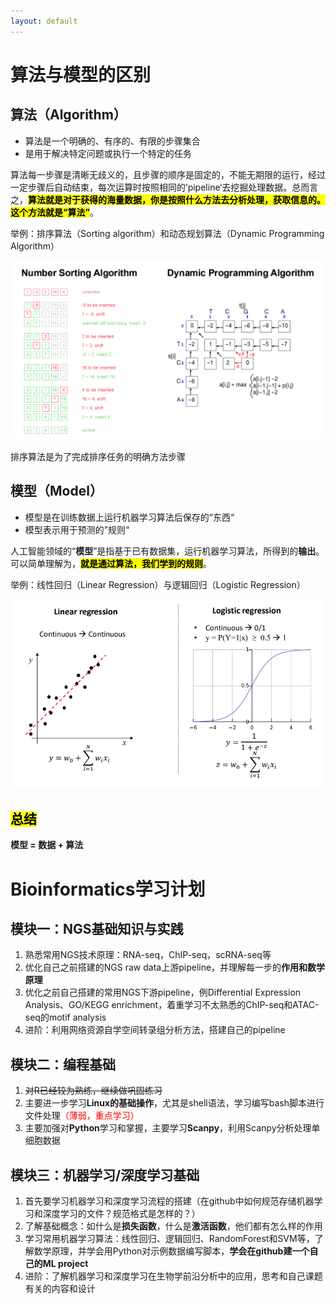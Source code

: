 ```yaml
---
layout: default
---
```


# 算法与模型的区别

## 算法（Algorithm）

* 算法是一个明确的、有序的、有限的步骤集合
* 是用于解决特定问题或执行一个特定的任务

算法每一步骤是清晰无歧义的，且步骤的顺序是固定的，不能无期限的运行，经过一定步骤后自动结束，每次运算时按照相同的’pipeline‘去挖掘处理数据。总而言之，**<mark>算法就是对于获得的海量数据，你是按照什么方法去分析处理，获取信息的。这个方法就是“算法”</mark>**。

举例：排序算法（Sorting algorithm）和动态规划算法（Dynamic Programming Algorithm）

![1](https://github.com/HanyaoGuo123/HanyaoGuo123.github.io/blob/master/assets/img/example1.png?raw=true)

排序算法是为了完成排序任务的明确方法步骤

## 模型（Model）

* 模型是在训练数据上运行机器学习算法后保存的“东西“
* 模型表示用于预测的”规则“

人工智能领域的“**模型**”是指基于已有数据集，运行机器学习算法，所得到的**输出**。可以简单理解为，**<mark>就是通过算法，我们学到的规则</mark>**。

举例：线性回归（Linear Regression）与逻辑回归（Logistic Regression）

![2](https://github.com/HanyaoGuo123/HanyaoGuo123.github.io/blob/master/assets/img/example2.png?raw=true)

## <mark>总结</mark>

**模型 = 数据 + 算法**



# Bioinformatics学习计划

## 模块一：NGS基础知识与实践

1. 熟悉常用NGS技术原理：RNA-seq，ChIP-seq，scRNA-seq等
2. 优化自己之前搭建的NGS raw data上游pipeline，并理解每一步的**作用和数学原理**
3. 优化之前自己搭建的常用NGS下游pipeline，例Differential Expression  Analysis、GO/KEGG enrichment，着重学习不太熟悉的ChIP-seq和ATAC-seq的motif analysis
4. 进阶：利用网络资源自学空间转录组分析方法，搭建自己的pipeline

## 模块二：编程基础

1. ~~对R已经较为熟练，继续做巩固练习~~
2. 主要进一步学习**Linux的基础操作**，尤其是shell语法，学习编写bash脚本进行文件处理<font color=red>（薄弱，重点学习）</font>
3. 主要加强对**Python**学习和掌握，主要学习**Scanpy**，利用Scanpy分析处理单细胞数据

## 模块三：机器学习/深度学习基础

1. 首先要学习机器学习和深度学习流程的搭建（在github中如何规范存储机器学习和深度学习的文件？规范格式是怎样的？）
2. 了解基础概念：如什么是**损失函数**，什么是**激活函数**，他们都有怎么样的作用
3. 学习常用机器学习算法：线性回归、逻辑回归、RandomForest和SVM等，了解数学原理，并学会用Python对示例数据编写脚本，**学会在github建一个自己的ML project**
4. 进阶：了解机器学习和深度学习在生物学前沿分析中的应用，思考和自己课题有关的内容和设计

